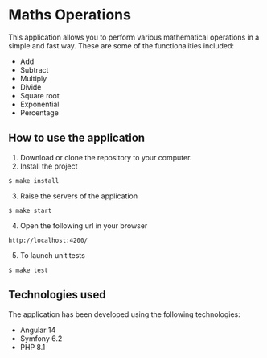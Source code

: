 # Maths Operations
This application allows you to perform various mathematical operations in a simple and fast way. These are some of the functionalities included:
 - Add
 - Subtract
 - Multiply
 - Divide
 - Square root
 - Exponential
 - Percentage
## How to use the application
1. Download or clone the repository to your computer.
2. Install the project 
`````
$ make install
`````
3. Raise the servers of the application
`````
$ make start
`````
4. Open the following url in your browser
`````
http://localhost:4200/
`````
5. To launch unit tests
`````
$ make test
`````

## Technologies used

The application has been developed using the following technologies:
 - Angular 14
 - Symfony 6.2
 - PHP 8.1
